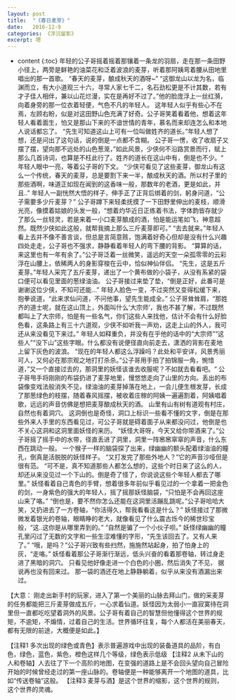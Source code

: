 ```yaml
---
layout: post
title:  "《春日麦芽》"
date:   2016-12-9
categories: 《浮沉留影》
excerpt: 嗯
---
```


* content
{:toc}
    年轻的公子哥摇着摇着那镶着一条龙的羽扇，走在那一条田野小径上，两旁是鲜艳的油菜花和泛着波浪的麦芽，听着那阿姨弯着腰从田地里唱出的那一首歌。
    “春天的麦芽，酿成秋天的酒呀~”
    “这御龙山以龙为名，临渊而立，有大小道观三十六，寻常人家七千二，名石劲松更是不计其数，若有才子佳人相伴，兼以山花烂漫，实在是再好不过了。”他的脸庞浮上一丝红漪，向着身旁的那一位衣着轻便，气色不凡的年轻人。
    这年轻人似乎有些心不在焉，左顾右盼，似是对这田野山色充满了好奇。公子哥笑着看着他，想着这年轻人看着面生，怕又是那山下来的不谙世情的青年，慕名而来却连怎么和本地人说话都忘了。
    “先生可知道这山上可有一位叫做姓齐的道长。”年轻人想了想，还是问出了这句话，说的倒是一点都不含糊。
    公子哥一愣，收了收扇子又摆了摆，望向那不远处的山色葱茏，”如此风景，少侠何不沿路赏景而行，赋上那么几首诗词，也算是不枉此行了。姓齐的道长在这山中有，倒是也不少。“
    年轻人眼中一亮，等着公子哥的下文。
    “少侠可看见了这些麦芽，御龙山有这么一个传统，春天的麦芽，总是要割下来一半，酿成秋天的酒。所以村子里的那些酒啊，味道正如现在闻到的这香味一般，那数年的老酒，更是如此，并且..”
    年轻人一副恍然大悟的样子，伸手正了正背后绑着的剑，躬身问道，“公子需要多少斤麦芽？”
    公子哥蹲下来轻柔抚摸了一下田野里伸出的麦枝，顺滑光亮，像摸着姑娘的头发一般，“想着灼华近日正练着书法，字体韵皆存就少了那么一丝轻灵，若是来着一小口麦芽酿成的酒，怕是能运笔如飞，神意超然。既然少侠如此这般，就帮我摘上那么三斤麦芽即可。”
    “去去就来。”年轻人看上去并不像不善言谈，但总是言简意赅，饱满着好奇心但却是没有什么兴趣四处走走，公子哥也不强求，静静看着年轻人的弯下腰的背影。
    “算算的话，来这里也有一年有余了。”公子哥泛着一丝微笑，遥远的天空一朵孤零零的云彩浮在山腰上，依稀两人的身影穿梭在云中，恰似神仙伴侣。
    “先生，这是五斤麦芽。”年轻人采完了五斤麦芽，递出了一个黄布做的小袋子，从没有系紧的袋口便可以看见里面的葱绿油油。
    公子哥接过来垫了垫，“倒是正好，此番可是谢谢这位少侠，不知可还能...”
    年轻人脸色一变，不过突然又变得松缓下来，抱拳说道，“此来求仙问道，不问他事，望先生能成全。”
    公子哥耸耸肩，“那姓齐的道士呢，就在这山顶上，外面叫什么‘大宗师’，我也不甚了解，不过既然都叫上了大宗师，怕是有一些名气，你们这些人来找他，估计不会有什么好脸色看，这条路上有三十六道观，少侠不如听我一声劝，这走上山的外人，我可还从来没看见下来过。”
    年轻人如释重负，并没有在乎他的话中的“大宗师”“这些人”“没下山”这些字眼。什么都没有说便径直向前走去，潇洒的背影在麦地上留下灰色的波浪。
    “现在的年轻人都这么浮躁吗？此处和平安详，风景秀丽可人，又何必在那宗观之地打打杀杀。”公子哥用手拍了拍锦服一角，惋惜道，”又一个直接过去的，那洞里的妖怪该谁去收服呢？不如就去看看吧。“
    公子哥甩手将刚刚的布袋扔进了麦芽地里，慢悠悠走向了山里的方向。丢出的布袋像变戏法般消失不见，绿油油的麦芽掉落在地上，一会儿便生根发芽，长成了那葱绿色的枝摆，随着春风摇摆，被收着庄稼的阿姨一遍遍割着，阿姨唱着歌，远远的声音仿佛是想把麦芽酿成秋天的酒。
    山里有山有树有道观有村庄，自然也有着洞穴。
    这洞倒也是奇怪，洞口上标识一些看不懂的文字，倒是在那些外来人手里的东西看见过，可公子哥就是碍着面子从来都没问过，他倒是也不关心这洞和这洞里面妖怪的来历。
    “妖怪大哥呀，今天又给你带酒来了。”公子哥摇了摇手中的水带，径直丢进了洞里，洞里一阵窸窸窣窣的声音，什么东西在跳动一般。
    一个猴子一样的脑袋探了出来，绿幽幽的额头配着绿油油的瞳孔，倒真是活脱脱的妖怪样子。
    “又打发完了那些外地人？”它的声音沙哑但是很有范。
    “可不是，真不知道那些人都怎么想的，这些个时日来了这么的人，却还从来没见过一个下山的。倒是奇了怪了，你说说这些个年轻人都去了哪里。”
    妖怪看着自己青色的手臂，想着很多年前似乎看见过的一个拿着一把金色的剑，一身紫色的强大的年轻人，摇了摇那妖怪脑袋，“只怕是不会再回这座山来了咯。”
    “倒也是，要不然你怎么还能在这洞里活蹦乱跳呢。”公子哥哈哈大笑，又扔进去了一方卷轴，“你活得久，帮我看看这是什么？”
    妖怪接过了那微微发着银光的卷轴，眼睛睁的老大，就像看见了什么震古烁今的稀世珍宝般，“这..这你是从哪里弄到的。”
    “自然是骗了一个小伙子呗。”
    妖怪绿幽幽的瞳孔里闪过了无数的文字和一些生涩难懂的字形，“先生该回去了。又有人来了。”
    “哦，是吗？”公子哥兴致有些扫然，施施然站起身，拍了怕身上的灰，“走咯。”
    妖怪看着那公子哥渐行渐远，低头兴奋的看着那卷轴，转过身走进了黑暗的洞穴。
    只看见他好像走进一个白色的小圈，然后消失了不见， 据说再也没有回来过。
    那一袋的酒还在地上静静躺着，似乎从来没有酒漏出来过。
    
【大意： 刚走出新手村的玩家，进入了第一个美丽的山脉去拜山门，做的采麦芽的任务都能把三斤麦芽做成五斤，一心求着仙道。妖怪因为太弱小一直寂寞待在洞里但一直都吃吃望着洞外的风景。公子哥有着自己的智慧但他懂得这个世界的规矩，不逾矩，不煽情，过着自己的生活。世界循环往复，每个人都活在美丽春天，都有无限的前途，大概便是如此。】


【注释1  多次出现的绿色或青色】表示普遍游戏中出现的装备道具的品阶，有白色，绿色，蓝色，紫色，橙色这样几个等级，绿色表示低级
【注释2  从未下山的人和卷轴】人去往了下一个高阶的地图，在变强的道路上是不会回头望向自己冒险开始的时候曾经走过的第一座山脉的。卷轴便是一种能够离开一个地图的道具，比如“传送卷轴”这般。
【注释3  麦芽与酒】是这个世界的缩影，这个世界的规则，这个世界的灵魂。
